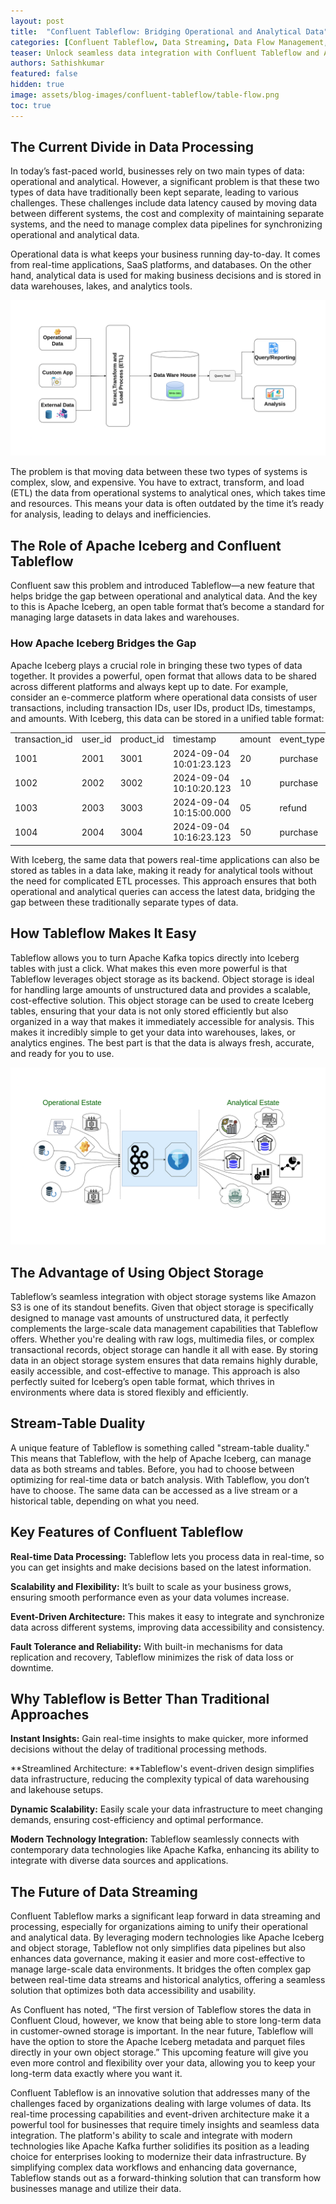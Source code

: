 ```yaml
---
layout: post
title:  "Confluent Tableflow: Bridging Operational and Analytical Data"
categories: [Confluent Tableflow, Data Streaming, Data Flow Management, Data Analytics, Stream Processing ]
teaser: Unlock seamless data integration with Confluent Tableflow and Apache Iceberg. Bridge the gap between operational and analytical data effortlessly, ensuring real-time insights and efficiency.
authors: Sathishkumar
featured: false
hidden: true
image: assets/blog-images/confluent-tableflow/table-flow.png
toc: true
---
```



## The Current Divide in Data Processing

In today’s fast-paced world, businesses rely on two main types of data: operational and analytical. However, a significant problem is that these two types of data have traditionally been kept separate, leading to various challenges. These challenges include data latency caused by moving data between different systems, the cost and complexity of maintaining separate systems, and the need to manage complex data pipelines for synchronizing operational and analytical data.

Operational data is what keeps your business running day-to-day. It comes from real-time applications, SaaS platforms, and databases. On the other hand, analytical data is used for making business decisions and is stored in data warehouses, lakes, and analytics tools.


![current_data_processing](../assets//blog-images/confluent-tableflow/data-warehouse.png)


The problem is that moving data between these two types of systems is complex, slow, and expensive. You have to extract, transform, and load (ETL) the data from operational systems to analytical ones, which takes time and resources. This means your data is often outdated by the time it’s ready for analysis, leading to delays and inefficiencies.

## The Role of Apache Iceberg and Confluent Tableflow

Confluent saw this problem and introduced Tableflow—a new feature that helps bridge the gap between operational and analytical data. And the key to this is Apache Iceberg, an open table format that’s become a standard for managing large datasets in data lakes and warehouses.

### How Apache Iceberg Bridges the Gap

Apache Iceberg plays a crucial role in bringing these two types of data together. It provides a powerful, open format that allows data to be shared across different platforms and always kept up to date. For example, consider an e-commerce platform where operational data consists of user transactions, including transaction IDs, user IDs, product IDs, timestamps, and amounts. With Iceberg, this data can be stored in a unified table format:


<table>
  <tr>
   <td>transaction_id
   </td>
   <td>user_id
   </td>
   <td>product_id
   </td>
   <td>timestamp
   </td>
   <td>amount
   </td>
   <td>event_type
   </td>
   <td>partition
   </td>
  </tr>
  <tr>
   <td>1001
   </td>
   <td>2001
   </td>
   <td>3001
   </td>
   <td>2024-09-04 10:01:23.123
   </td>
   <td>20
   </td>
   <td>purchase
   </td>
   <td>2024-09-04
   </td>
  </tr>
  <tr>
   <td>1002
   </td>
   <td>2002
   </td>
   <td>3002
   </td>
   <td>2024-09-04 10:10:20.123
   </td>
   <td>10
   </td>
   <td>purchase
   </td>
   <td>2024-09-04
   </td>
  </tr>
  <tr>
   <td>1003
   </td>
   <td>2003
   </td>
   <td>3003
   </td>
   <td>2024-09-04 10:15:00.000
   </td>
   <td>05
   </td>
   <td>refund
   </td>
   <td>2024-09-04
   </td>
  </tr>
  <tr>
   <td>1004
   </td>
   <td>2004
   </td>
   <td>3004
   </td>
   <td>2024-09-04 10:16:23.123
   </td>
   <td>50
   </td>
   <td>purchase
   </td>
   <td>2024-09-04
   </td>
  </tr>
</table>


With Iceberg, the same data that powers real-time applications can also be stored as tables in a data lake, making it ready for analytical tools without the need for complicated ETL processes. This approach ensures that both operational and analytical queries can access the latest data, bridging the gap between these traditionally separate types of data.

## How Tableflow Makes It Easy

Tableflow allows you to turn Apache Kafka topics directly into Iceberg tables with just a click. What makes this even more powerful is that Tableflow leverages object storage as its backend. Object storage is ideal for handling large amounts of unstructured data and provides a scalable, cost-effective solution. This object storage can be used to create Iceberg tables, ensuring that your data is not only stored efficiently but also organized in a way that makes it immediately accessible for analysis. This makes it incredibly simple to get your data into warehouses, lakes, or analytics engines. The best part is that the data is always fresh, accurate, and ready for you to use.


![confluent-tableflow](../assets/blog-images/confluent-tableflow/table-flow.png)


## The Advantage of Using Object Storage

Tableflow’s seamless integration with object storage systems like Amazon S3 is one of its standout benefits. Given that object storage is specifically designed to manage vast amounts of unstructured data, it perfectly complements the large-scale data management capabilities that Tableflow offers. Whether you're dealing with raw logs, multimedia files, or complex transactional records, object storage can handle it all with ease. By storing data in an object storage system ensures that data remains highly durable, easily accessible, and cost-effective to manage. This approach is also perfectly suited for Iceberg’s open table format, which thrives in environments where data is stored flexibly and efficiently.

## Stream-Table Duality

A unique feature of Tableflow is something called "stream-table duality." This means that Tableflow, with the help of Apache Iceberg, can manage data as both streams and tables. Before, you had to choose between optimizing for real-time data or batch analysis. With Tableflow, you don’t have to choose. The same data can be accessed as a live stream or a historical table, depending on what you need.

## Key Features of Confluent Tableflow

**Real-time Data Processing:** Tableflow lets you process data in real-time, so you can get insights and make decisions based on the latest information.

**Scalability and Flexibility:** It’s built to scale as your business grows, ensuring smooth performance even as your data volumes increase.

**Event-Driven Architecture:** This makes it easy to integrate and synchronize data across different systems, improving data accessibility and consistency.

**Fault Tolerance and Reliability:** With built-in mechanisms for data replication and recovery, Tableflow minimizes the risk of data loss or downtime.

## Why Tableflow is Better Than Traditional Approaches

**Instant Insights:** Gain real-time insights to make quicker, more informed decisions without the delay of traditional processing methods.

**Streamlined Architecture: **Tableflow's event-driven design simplifies data infrastructure, reducing the complexity typical of data warehousing and lakehouse setups.

**Dynamic Scalability:** Easily scale your data infrastructure to meet changing demands, ensuring cost-efficiency and optimal performance.

**Modern Technology Integration:** Tableflow seamlessly connects with contemporary data technologies like Apache Kafka, enhancing its ability to integrate with diverse data sources and applications.

## The Future of Data Streaming

Confluent Tableflow marks a significant leap forward in data streaming and processing, especially for organizations aiming to unify their operational and analytical data. By leveraging modern technologies like Apache Iceberg and object storage, Tableflow not only simplifies data pipelines but also enhances data governance, making it easier and more cost-effective to manage large-scale data environments. It bridges the often complex gap between real-time data streams and historical analytics, offering a seamless solution that optimizes both data accessibility and usability.

As Confluent has noted, “The first version of Tableflow stores the data in Confluent Cloud, however, we know that being able to store long-term data in customer-owned storage is important. In the near future, Tableflow will have the option to store the Apache Iceberg metadata and parquet files directly in your own object storage.” This upcoming feature will give you even more control and flexibility over your data, allowing you to keep your long-term data exactly where you want it.

Confluent Tableflow is an innovative solution that addresses many of the challenges faced by organizations dealing with large volumes of data. Its real-time processing capabilities and event-driven architecture make it a powerful tool for businesses that require timely insights and seamless data integration. The platform's ability to scale and integrate with modern technologies like Apache Kafka further solidifies its position as a leading choice for enterprises looking to modernize their data infrastructure. By simplifying complex data workflows and enhancing data governance, Tableflow stands out as a forward-thinking solution that can transform how businesses manage and utilize their data.
